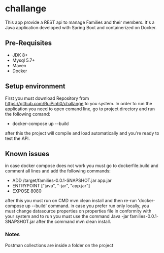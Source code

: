 # challange
This app provide a REST api to manage Families and their members. 
It's a Java application developed with Spring Boot and containerized on Docker.

## Pre-Requisites
 - JDK 8+
 - Mysql 5.7+
 - Maven 
 - Docker 

## Setup environment

First you must download Repository from https://github.com/RuiPinh0/challange to you system.
In order to run the application you need to open comand line, go to project directory and run the following comand:
   - docker-compose up --build

after this the project will compile and load automatically and you're ready to test the API.


## Known issues
in case docker compose does not work you must go to dockerfile.build and comment all lines and add the following commands:
 - ADD /target/families-0.0.1-SNAPSHOT.jar app.jar
 - ENTRYPOINT ["java", "-jar", "app.jar"]
 - EXPOSE 8080
 
 after this you must run on CMD mvn clean install and then re-run 'docker-compose up --build' command.
 in case you prefer run only locally, you must change datasource properties on properties file in conformity with your system and to run you must use the command Java -jar families-0.0.1-SNAPSHOT.jar after the command mvn clean install. 
 
### Notes
Postman collections are inside a folder on the project 
